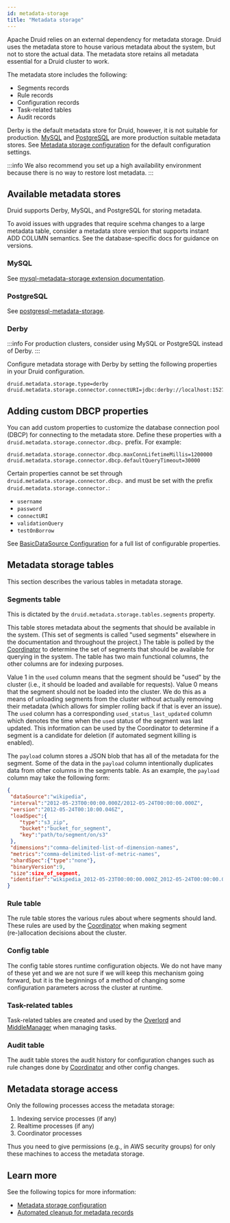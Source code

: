 ```yaml
---
id: metadata-storage
title: "Metadata storage"
---
```


<!--
  ~ Licensed to the Apache Software Foundation (ASF) under one
  ~ or more contributor license agreements.  See the NOTICE file
  ~ distributed with this work for additional information
  ~ regarding copyright ownership.  The ASF licenses this file
  ~ to you under the Apache License, Version 2.0 (the
  ~ "License"); you may not use this file except in compliance
  ~ with the License.  You may obtain a copy of the License at
  ~
  ~   http://www.apache.org/licenses/LICENSE-2.0
  ~
  ~ Unless required by applicable law or agreed to in writing,
  ~ software distributed under the License is distributed on an
  ~ "AS IS" BASIS, WITHOUT WARRANTIES OR CONDITIONS OF ANY
  ~ KIND, either express or implied.  See the License for the
  ~ specific language governing permissions and limitations
  ~ under the License.
  -->


Apache Druid relies on an external dependency for metadata storage.
Druid uses the metadata store to house various metadata about the system, but not to store the actual data.
The metadata store retains all metadata essential for a Druid cluster to work.

The metadata store includes the following:
- Segments records
- Rule records
- Configuration records
- Task-related tables
- Audit records

Derby is the default metadata store for Druid, however, it is not suitable for production.
[MySQL](../development/extensions-core/mysql.md) and [PostgreSQL](../development/extensions-core/postgresql.md) are more production suitable metadata stores.
See [Metadata storage configuration](../configuration/index.md#metadata-storage) for the default configuration settings.

:::info
 We also recommend you set up a high availability environment because there is no way to restore lost metadata.
:::

## Available metadata stores

Druid supports Derby, MySQL, and PostgreSQL for storing metadata.

To avoid issues with upgrades that require scehma changes to a large metadata table, consider a metadata store version that supports instant ADD COLUMN semantics.
See the database-specific docs for guidance on versions.

### MySQL

See [mysql-metadata-storage extension documentation](../development/extensions-core/mysql.md).

### PostgreSQL

See [postgresql-metadata-storage](../development/extensions-core/postgresql.md).


### Derby

:::info
 For production clusters, consider using MySQL or PostgreSQL instead of Derby.
:::

Configure metadata storage with Derby by setting the following properties in your Druid configuration.

```properties
druid.metadata.storage.type=derby
druid.metadata.storage.connector.connectURI=jdbc:derby://localhost:1527//opt/var/druid_state/derby;create=true
```

## Adding custom DBCP properties

You can add custom properties to customize the database connection pool (DBCP) for connecting to the metadata store.
Define these properties with a `druid.metadata.storage.connector.dbcp.` prefix.
For example:

```properties
druid.metadata.storage.connector.dbcp.maxConnLifetimeMillis=1200000
druid.metadata.storage.connector.dbcp.defaultQueryTimeout=30000
```

Certain properties cannot be set through `druid.metadata.storage.connector.dbcp.` and must be set with the prefix `druid.metadata.storage.connector.`:
* `username`
* `password`
* `connectURI`
* `validationQuery`
* `testOnBorrow`

See [BasicDataSource Configuration](https://commons.apache.org/proper/commons-dbcp/configuration) for a full list of configurable properties.

## Metadata storage tables

This section describes the various tables in metadata storage.

### Segments table

This is dictated by the `druid.metadata.storage.tables.segments` property.

This table stores metadata about the segments that should be available in the system. (This set of segments is called
"used segments" elsewhere in the documentation and throughout the project.) The table is polled by the
[Coordinator](../design/coordinator.md) to determine the set of segments that should be available for querying in the
system. The table has two main functional columns, the other columns are for indexing purposes.

Value 1 in the `used` column means that the segment should be "used" by the cluster (i.e., it should be loaded and
available for requests). Value 0 means that the segment should not be loaded into the cluster. We do this as a means of
unloading segments from the cluster without actually removing their metadata (which allows for simpler rolling back if
that is ever an issue). The `used` column has a corresponding `used_status_last_updated` column which denotes the time
when the `used` status of the segment was last updated. This information can be used by the Coordinator to determine if
a segment is a candidate for deletion (if automated segment killing is enabled).

The `payload` column stores a JSON blob that has all of the metadata for the segment.
Some of the data in the `payload` column intentionally duplicates data from other columns in the segments table.
As an example, the `payload` column may take the following form:

```json
{
 "dataSource":"wikipedia",
 "interval":"2012-05-23T00:00:00.000Z/2012-05-24T00:00:00.000Z",
 "version":"2012-05-24T00:10:00.046Z",
 "loadSpec":{
    "type":"s3_zip",
    "bucket":"bucket_for_segment",
    "key":"path/to/segment/on/s3"
 },
 "dimensions":"comma-delimited-list-of-dimension-names",
 "metrics":"comma-delimited-list-of-metric-names",
 "shardSpec":{"type":"none"},
 "binaryVersion":9,
 "size":size_of_segment,
 "identifier":"wikipedia_2012-05-23T00:00:00.000Z_2012-05-24T00:00:00.000Z_2012-05-23T00:10:00.046Z"
}
```

### Rule table

The rule table stores the various rules about where segments should
land. These rules are used by the [Coordinator](../design/coordinator.md)
  when making segment (re-)allocation decisions about the cluster.

### Config table

The config table stores runtime configuration objects. We do not have
many of these yet and we are not sure if we will keep this mechanism going
forward, but it is the beginnings of a method of changing some configuration
parameters across the cluster at runtime.

### Task-related tables

Task-related tables are created and used by the [Overlord](../design/overlord.md) and [MiddleManager](../design/middlemanager.md) when managing tasks.

### Audit table

The audit table stores the audit history for configuration changes
such as rule changes done by [Coordinator](../design/coordinator.md) and other
config changes.

## Metadata storage access

Only the following processes access the metadata storage:

1. Indexing service processes (if any)
2. Realtime processes (if any)
3. Coordinator processes

Thus you need to give permissions (e.g., in AWS security groups) for only these machines to access the metadata storage.

## Learn more

See the following topics for more information:
* [Metadata storage configuration](../configuration/index.md#metadata-storage)
* [Automated cleanup for metadata records](../operations/clean-metadata-store.md)

